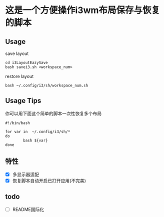 # 这是一个方便操作i3wm布局保存与恢复的脚本

## Usage

save layout

``` shell
cd i3LayoutEazySave
bash savei3.sh <workspace_num>
```

restore layout

``` shell
bash ~/.config/i3/sh/workspace_num.sh
```

## Usage Tips

你可以用下面这个简单的脚本一次性恢复多个布局

``` shell
#!/bin/bash

for var in  ~/.config/i3/sh/*
do
		bash ${var}
done
```

## 特性

- [x] 多显示器适配
- [x] 恢复脚本自动开启已打开应用(不完美)

## todo

- [ ] README国际化
